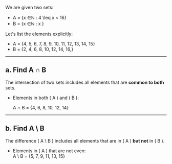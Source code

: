 
We are given two sets:

-  A = \{x ∈ℕ : 4 \leq x < 16\} 
-  B = \{x ∈ℕ  : x  \} 

Let's list the elements explicitly:

-  A = {4, 5, 6, 7, 8, 9, 10, 11, 12, 13, 14, 15} 
-  B = {2, 4, 6, 8, 10, 12, 14, 16,} 

---

## a. Find  A ∩ B 

The intersection of two sets includes all elements that are **common to both** sets.

- Elements in both \( A \) and \( B \):  
  
  A ∩ B = \{4, 6, 8, 10, 12, 14\}
  

---

## b. Find  A \ B  

The difference \( A \ B \) includes all elements that are in \( A \) **but not** in \( B \). 

- Elements in \( A \) that are not even:  
   A \ B = \{5, 7, 9, 11, 13, 15\}

